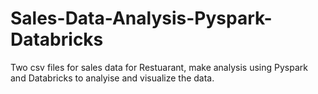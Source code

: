 # Sales-Data-Analysis-Pyspark-Databricks
Two csv files for sales data for Restuarant, make analysis using Pyspark and Databricks to analyise and visualize the data.
